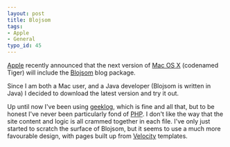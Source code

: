 ```yaml
---
layout: post
title: Blojsom
tags:
- Apple
- General
typo_id: 45
---
```

<p><a class="external" href="http://www.apple.com/">Apple</a> recently announced that the next version of <a class="external" href="http://www.apple.com/macosx/">Mac OS X</a> (codenamed Tiger) will include the <a class="external" href="$blojsom$">Blojsom</a> blog package.</p>

<p>Since I am both a Mac user, and a Java developer (Blojsom is written in Java) I decided to download the latest version and try it out.</p>

<p>Up until now I've been using <a class="external" href="http://www.geeklog.net/">geeklog</a>, which is fine and all that, but to be honest I've never been particularly fond of <a class="external" href="http://www.php.net/">PHP</a>.
I don't like the way that the site content and logic is all crammed together in each file.
I've only just started to scratch the surface of Blojsom, but it seems to use a much more favourable design, with pages built up from <a class="external" href="http://jakarta.apache.org/velocity/">Velocity</a> templates.
